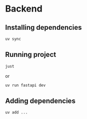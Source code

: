 # Backend

## Installing dependencies

```sh
uv sync
```

## Running project

```sh
just
```

or

```sh
uv run fastapi dev
```

## Adding dependencies

```sh
uv add ...
```
